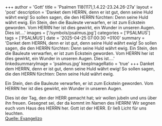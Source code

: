 +++
author = 'Gott'
title = 'Psalmen 118(117),1.4.22-23.24.26-27a'
layout = 'post'
description = 'Danket dem HERRN, denn er ist gut,  denn seine Huld währt ewig! So sollen sagen, die den HERRN fürchten:  Denn seine Huld währt ewig.  Ein Stein, den die Bauleute verwarfen,  er ist zum Eckstein geworden. Vom HERRN her ist dies gewirkt,  ein Wunder in unseren Augen.  Dies ist....'
images = ['/symbols/psalmus.jpg']
categories = ['PSALMUS']
tags = ['PSALMUS']
date = '2025-04-25 07:00:30 +0100'
summary = 'Danket dem HERRN, denn er ist gut,  denn seine Huld währt ewig! So sollen sagen, die den HERRN fürchten:  Denn seine Huld währt ewig.  Ein Stein, den die Bauleute verwarfen,  er ist zum Eckstein geworden. Vom HERRN her ist dies gewirkt,  ein Wunder in unseren Augen.  Dies ist....'
linkedsummaryImage = 'psalmus.jpg'
keepImageRatio = 'true'
+++
Danket dem HERRN, denn er ist gut, 
denn seine Huld währt ewig!
So sollen sagen, die den HERRN fürchten: 
Denn seine Huld währt ewig.

Ein Stein, den die Bauleute verwarfen, 
er ist zum Eckstein geworden.
Vom HERRN her ist dies gewirkt, 
ein Wunder in unseren Augen.

Dies ist der Tag, den der HERR gemacht hat; 
wir wollen jubeln und uns über ihn freuen.<!--more-->
Gesegnet sei, der da kommt im Namen des HERRN! 
Wir segnen euch vom Haus des HERRN her.
Gott ist der HERR. 
Er ließ Licht für uns leuchten.<br> [Quelle: Evangelizo](https://evangeliumtagfuertag.org/DE/gospel)